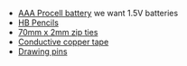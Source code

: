 - [AAA Procell battery](http://www.ebay.co.uk/itm/50-Duracell-PROCELL-INDUSTRIAL-AAA-MN2400-Alkaline-Batteries-Exp-2021-battery-/331403426280?pt=UK_ConsumerElectronics_Batteries_SM&hash=item4d292ef9e8) we want 1.5V batteries
- [HB Pencils](http://www.ebay.co.uk/itm/50-x-HB-STAEDTLER-NORIS-PENCILS-SCHOOL-DRAWING-ART-SKETCHING-JOINER-STUDENT-SET-/231139374708?pt=UK_Home_Garden_PensPencils_WritingEquipment_SM&hash=item35d0faf674)
- [70mm x 2mm zip ties](http://www.ebay.co.uk/itm/100-x-Premium-White-Natural-Nylon-Zip-Cable-Ties-70mm-x-2mm-Free-Postage-/221560342506?pt=UK_DIY_Material_Electrical_Fittings_MJ&hash=item33960687ea)
- [Conductive copper tape](http://www.ebay.co.uk/itm/New-5mm-x30M-Copper-Foil-Conductive-Tape-Guitar-EMI-Shielding-Adhesive-Barrier-/290815493829?pt=UK_Sound_Vision_Other&hash=item43b5f446c5)
- [Drawing pins](http://www.ebay.co.uk/itm/Brass-Drawing-Pins-Thumb-Tacks-or-Push-Pins-Choose-from-50-100-150-200-/181620153862?pt=UK_BOI_Office_Office_Supplies_Stationery_ET&var=&hash=item2a49679e06)

